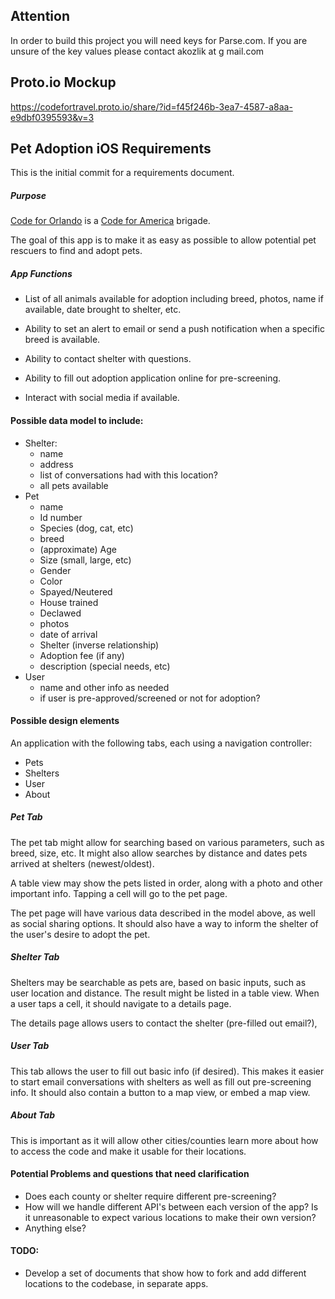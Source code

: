 ## Attention
In order to build this project you will need keys for Parse.com. If you are unsure of the key values please contact akozlik at g mail.com 

## Proto.io Mockup
https://codefortravel.proto.io/share/?id=f45f246b-3ea7-4587-a8aa-e9dbf0395593&v=3

## Pet Adoption iOS Requirements

This is the initial commit for a requirements document.

##### Purpose
[Code for Orlando](http://www.meetup.com/Code-For-Orlando/) is a [Code for America](https://www.codeforamerica.org/) brigade.

The goal of this app is to make it as easy as possible to allow potential pet rescuers to find and adopt pets.

##### App Functions


* List of all animals available for adoption including breed, photos, name if available, date brought to shelter, etc.

* Ability to set an alert to email or send a push notification when a specific breed is available.

* Ability to contact shelter with questions.

* Ability to fill out adoption application online for pre-screening.

* Interact with social media if available.


#### Possible data model to include:
* Shelter:
  * name
  * address
  * list of conversations had with this location?
  * all pets available
* Pet
  * name
  * Id number
  * Species (dog, cat, etc)
  * breed
  * (approximate) Age
  * Size (small, large, etc)
  * Gender
  * Color
  * Spayed/Neutered
  * House trained
  * Declawed
  * photos
  * date of arrival
  * Shelter (inverse relationship)
  * Adoption fee (if any)
  * description (special needs, etc)
* User
  * name and other info as needed
  * if user is pre-approved/screened or not for adoption?


#### Possible design elements

An application with the following tabs, each using a navigation controller:
* Pets
* Shelters
* User
* About

##### Pet Tab
The pet tab might allow for searching based on various parameters, such as breed, size, etc.  It might also allow searches by distance and dates pets arrived at shelters (newest/oldest).

A table view may show the pets listed in order, along with a photo and other important info.  Tapping a cell will go to the pet page.

The pet page will have various data described in the model above, as well as social sharing options.  It should also have a way to inform the shelter of the user's desire to adopt the pet.

##### Shelter Tab
Shelters may be searchable as pets are, based on basic inputs, such as user location and distance.  The result might be listed in a table view.  When a user taps a cell, it should navigate to a details page.

The details page allows users to contact the shelter (pre-filled out email?), 

##### User Tab
This tab allows the user to fill out basic info (if desired).  This makes it easier to start email conversations with shelters as well as fill out pre-screening info.  It should also contain a button to a map view, or embed a map view.

##### About Tab
This is important as it will allow other cities/counties learn more about how to access the code and make it usable for their locations.

#### Potential Problems and questions that need clarification
* Does each county or shelter require different pre-screening?
* How will we handle different API's between each version of the app?  Is it unreasonable to expect various locations to make their own version?
* Anything else?

#### TODO:
* Develop a set of documents that show how to fork and add different locations to the codebase, in separate apps.
